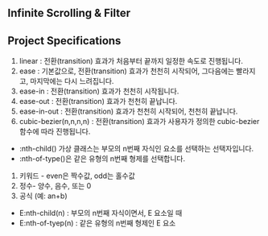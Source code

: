 ## Infinite Scrolling & Filter


## Project Specifications

1. linear : 전환(transition) 효과가 처음부터 끝까지 일정한 속도로 진행됩니다.
2. ease : 기본값으로, 전환(transition) 효과가 천천히 시작되어, 그다음에는 빨라지고, 마지막에는 다시 느려집니다.
3. ease-in : 전환(transition) 효과가 천천히 시작됩니다.
4. ease-out : 전환(transition) 효과가 천천히 끝납니다.
5. ease-in-out : 전환(transition) 효과가 천천히 시작되어, 천천히 끝납니다.
6. cubic-bezier(n,n,n,n) : 전환(transition) 효과가 사용자가 정의한 cubic-bezier 함수에 따라 진행됩니다.



* :nth-child() 가상 클래스는 부모의 n번째 자식인 요소를 선택하는 선택자입니다.
* :nth-of-type()은 같은 유형의 n번째 형제를 선택합니다.

1. 키워드 - even은 짝수값, odd는 홀수값
2. 정수- 양수, 음수, 또는 0 
3. 공식 (예: an+b)

* E:nth-child(n) : 부모의 n번째 자식이면서,  E 요소일 때
* E:nth-of-tyep(n) : 같은 유형의 n번째 형제인 E 요소


